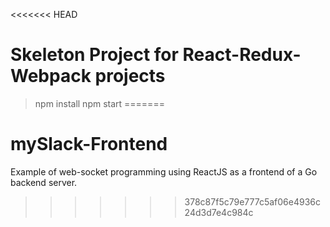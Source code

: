<<<<<<< HEAD
# Skeleton Project for React-Redux-Webpack projects

> npm install
> npm start
=======
# mySlack-Frontend
Example of web-socket programming using ReactJS as a frontend of a Go backend server.  
>>>>>>> 378c87f5c79e777c5af06e4936c24d3d7e4c984c
